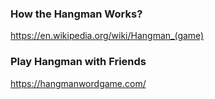 ### How the Hangman Works?
https://en.wikipedia.org/wiki/Hangman_(game)

### Play Hangman with Friends
https://hangmanwordgame.com/
